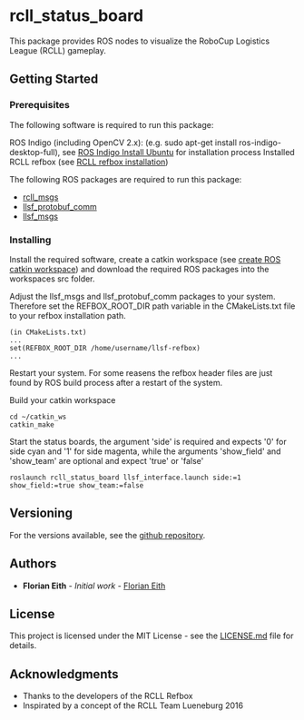# rcll_status_board

This package provides ROS nodes to visualize the RoboCup Logistics League (RCLL) gameplay.

## Getting Started

### Prerequisites

The following software is required to run this package:

ROS Indigo (including OpenCV 2.x): (e.g. sudo apt-get install ros-indigo-desktop-full), see [ROS Indigo Install Ubuntu](http://wiki.ros.org/indigo/Installation/Ubuntu) for installation process
Installed RCLL refbox (see [RCLL refbox installation](https://trac.fawkesrobotics.org/wiki/RCLLRefBox/Install))

The following ROS packages are required to run this package:

- [rcll_msgs](...)
- [llsf_protobuf_comm](...)
- [llsf_msgs](...)

### Installing

Install the required software, create a catkin workspace (see [create ROS catkin workspace](http://wiki.ros.org/catkin/Tutorials/create_a_workspace)) and download the required ROS packages into the workspaces src folder.

Adjust the llsf_msgs and llsf_protobuf_comm packages to your system. Therefore set the REFBOX_ROOT_DIR path variable in the CMakeLists.txt file to your refbox installation path.
```
(in CMakeLists.txt)
...
set(REFBOX_ROOT_DIR /home/username/llsf-refbox)
...
```
Restart your system. For some reasens the refbox header files are just found by ROS build process after a restart of the system.

Build your catkin workspace

```
cd ~/catkin_ws
catkin_make
```

Start the status boards, the argument 'side' is required and expects '0' for side cyan and '1' for side magenta, while the arguments 'show_field' and 'show_team' are optional and expect 'true' or 'false'
```
roslaunch rcll_status_board llsf_interface.launch side:=1 show_field:=true show_team:=false
```

## Versioning

For the versions available, see the [github repository](https://github.com/FlorianEith/rcll_status_board).

## Authors

* **Florian Eith** - *Initial work* - [Florian Eith](https://github.com/FlorianEith)

## License

This project is licensed under the MIT License - see the [LICENSE.md](LICENSE.md) file for details.

## Acknowledgments

* Thanks to the developers of the RCLL Refbox
* Inspirated by a concept of the RCLL Team Lueneburg 2016


